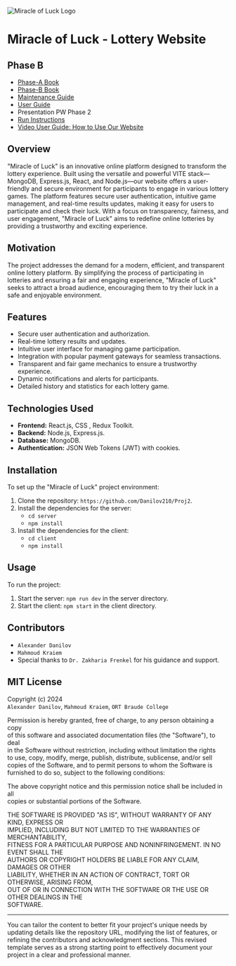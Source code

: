 ![Miracle of Luck Logo](https://github.com/Danilov210/Proj2/blob/main/client/public/BlackLogo.jpg)

# Miracle of Luck - Lottery Website

## Phase B
- [Phase-A Book](./Documentation/MiracleOfLuckBook_A.pdf)
- [Phase-B Book](./Documentation/MiracleOfLuckBook_B.pdf)
- [Maintenance Guide](./Documentation/Maintenance_Guide.pdf)
- [User Guide](./Documentation/UserGuide.pdf)
- Presentation PW Phase 2
- [Run Instructions](./Documentation/RunInstructions.pdf)
- [Video User Guide: How to Use Our Website](./Documentation/HowToUseWebsite.pdf)

## Overview

"Miracle of Luck" is an innovative online platform designed to transform the lottery experience. Built using the versatile and powerful VITE stack—MongoDB, Express.js, React, and Node.js—our website offers a user-friendly and secure environment for participants to engage in various lottery games. The platform features secure user authentication, intuitive game management, and real-time results updates, making it easy for users to participate and check their luck. With a focus on transparency, fairness, and user engagement, "Miracle of Luck" aims to redefine online lotteries by providing a trustworthy and exciting experience.

## Motivation

The project addresses the demand for a modern, efficient, and transparent online lottery platform. By simplifying the process of participating in lotteries and ensuring a fair and engaging experience, "Miracle of Luck" seeks to attract a broad audience, encouraging them to try their luck in a safe and enjoyable environment.

## Features

- Secure user authentication and authorization.
- Real-time lottery results and updates.
- Intuitive user interface for managing game participation.
- Integration with popular payment gateways for seamless transactions.
- Transparent and fair game mechanics to ensure a trustworthy experience.
- Dynamic notifications and alerts for participants.
- Detailed history and statistics for each lottery game.

## Technologies Used

- **Frontend:** React.js, CSS , Redux Toolkit.
- **Backend:** Node.js, Express.js.
- **Database:** MongoDB.
- **Authentication:** JSON Web Tokens (JWT) with cookies.

## Installation

To set up the "Miracle of Luck" project environment:

1. Clone the repository: `https://github.com/Danilov210/Proj2`.
2. Install the dependencies for the server:
   - `cd server`
   - `npm install`
3. Install the dependencies for the client:
   - `cd client`
   - `npm install`

## Usage

To run the project:

1. Start the server: `npm run dev` in the server directory.
2. Start the client: `npm start` in the client directory.

## Contributors
- `Alexander Danilov`
- `Mahmoud Kraiem`
- Special thanks to `Dr. Zakharia Frenkel` for his guidance and support.

## MIT License

Copyright (c) 2024  
`Alexander Danilov`, `Mahmoud Kraiem`, `ORT Braude College`

Permission is hereby granted, free of charge, to any person obtaining a copy  
of this software and associated documentation files (the "Software"), to deal  
in the Software without restriction, including without limitation the rights  
to use, copy, modify, merge, publish, distribute, sublicense, and/or sell  
copies of the Software, and to permit persons to whom the Software is  
furnished to do so, subject to the following conditions:

The above copyright notice and this permission notice shall be included in all  
copies or substantial portions of the Software.

THE SOFTWARE IS PROVIDED "AS IS", WITHOUT WARRANTY OF ANY KIND, EXPRESS OR  
IMPLIED, INCLUDING BUT NOT LIMITED TO THE WARRANTIES OF MERCHANTABILITY,  
FITNESS FOR A PARTICULAR PURPOSE AND NONINFRINGEMENT. IN NO EVENT SHALL THE  
AUTHORS OR COPYRIGHT HOLDERS BE LIABLE FOR ANY CLAIM, DAMAGES OR OTHER  
LIABILITY, WHETHER IN AN ACTION OF CONTRACT, TORT OR OTHERWISE, ARISING FROM,  
OUT OF OR IN CONNECTION WITH THE SOFTWARE OR THE USE OR OTHER DEALINGS IN THE  
SOFTWARE.


---

You can tailor the content to better fit your project's unique needs by updating details like the repository URL, modifying the list of features, or refining the contributors and acknowledgment sections. This revised template serves as a strong starting point to effectively document your project in a clear and professional manner.
